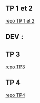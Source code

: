 ## TP 1 et 2

[repo TP 1 et 2](https://github.com/brendan-vis/B2-reseau.git)


## DEV :


## TP 3

[repo TP3](https://github.com/brendan-vis/TP3.git)

## TP 4

[repo TP4](https://github.com/brendan-vis/TP4.git)

